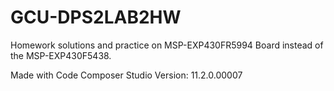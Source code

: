 # GCU-DPS2LAB2HW

Homework solutions and practice on MSP-EXP430FR5994 Board instead of the MSP-EXP430F5438.

Made with Code Composer Studio  Version: 11.2.0.00007 
